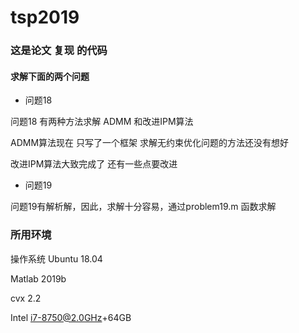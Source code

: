 # tsp2019
### 这是论文 复现 的代码
#### 求解下面的两个问题
- 问题18

问题18 有两种方法求解 ADMM 和改进IPM算法

ADMM算法现在 只写了一个框架 求解无约束优化问题的方法还没有想好


改进IPM算法大致完成了 还有一些点要改进 

- 问题19

问题19有解析解，因此，求解十分容易，通过problem19.m 函数求解

### 所用环境 
操作系统 Ubuntu 18.04

Matlab 2019b

cvx 2.2

Intel i7-8750@2.0GHz+64GB

